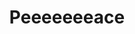 ---
pid: CH869
title: Peeeeeeeace
location_transcription: unknown
zipcode: NJ08406
outside_phl: Ventnor City NJ
neighborhood: 
age: 
age_range: 
instagram: 
image_file_name: CH_869.jpg
proposal_transcription: |-
  Combine nature, love, music, peace
  Playing local music around
  filled w/ plants/flowers
topic: Environment,Music,Love
topic_summary: 0, 0, 0
type: Garden
keywords_other: nature, music, peace
credit: Bailey Richardson
image_labels: 
twitter: 
facebook: 
permalink: "/monuments/ch869/"
layout: item-page
---